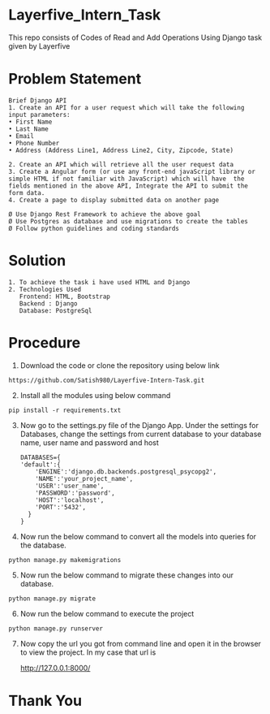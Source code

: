 # Layerfive_Intern_Task

This repo consists of Codes of Read and Add Operations Using Django task given by Layerfive

# Problem Statement
  
    Brief Django API
	1. Create an API for a user request which will take the following input parameters:
	• First Name
	• Last Name
	• Email
	• Phone Number
	• Address (Address Line1, Address Line2, City, Zipcode, State)
	
	2. Create an API which will retrieve all the user request data
	3. Create a Angular form (or use any front-end javaScript library or simple HTML if not familiar with JavaScript) which will have  the fields mentioned in the above API, Integrate the API to submit the form data.
	4. Create a page to display submitted data on another page

	Ø Use Django Rest Framework to achieve the above goal
	Ø Use Postgres as database and use migrations to create the tables
	Ø Follow python guidelines and coding standards
  
# Solution
  
    1. To achieve the task i have used HTML and Django
    2. Technologies Used
       Frontend: HTML, Bootstrap
       Backend : Django
       Database: PostgreSql

# Procedure
   1. Download the code or clone the repository using below link
   	
	https://github.com/Satish980/Layerfive-Intern-Task.git
	
   2. Install all the modules using below command
   
   			
	pip install -r requirements.txt
   3. Now go to the settings.py file of the Django App. Under the settings for Databases, change the settings from current database to
      your database name, user name and password and host 
      
      	  DATABASES={
		  'default':{
		      'ENGINE':'django.db.backends.postgresql_psycopg2',
		      'NAME':'your_project_name',
		      'USER':'user_name',
		      'PASSWORD':'password',
		      'HOST':'localhost',
		      'PORT':'5432',
		    }
		  }
   4. Now run the below command to convert all the models into queries for the database.

	python manage.py makemigrations
   5. Now run the below command to migrate these changes into our database.

	python manage.py migrate
   6. Now run the below command to execute the project

	python manage.py runserver
   7. Now copy the url you got from command line and open it in the browser to view the project. In my case that url is
   
   		http://127.0.0.1:8000/
   # Thank You

	
